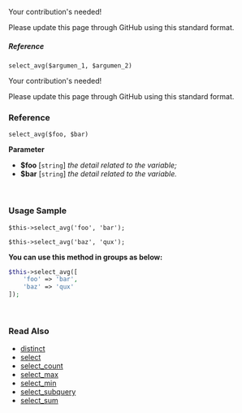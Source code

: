 Your contribution's needed!

Please update this page through GitHub using this standard format.

##### Reference

`select_avg($argumen_1, $argumen_2)`

Your contribution's needed!

Please update this page through GitHub using this standard format.

### Reference
`select_avg($foo, $bar)`

**Parameter**
* **$foo** [`string`] *the detail related to the variable;*
* **$bar** [`string`] *the detail related to the variable.*

&nbsp;

### Usage Sample
`$this->select_avg('foo', 'bar');`

`$this->select_avg('baz', 'qux');`

**You can use this method in groups as below:**
```php
$this->select_avg([
    'foo' => 'bar',
    'baz' => 'qux'
]);
```

&nbsp;

### Read Also
* [distinct](./distinct)
* [select](./select)
* [select_count](./select_count)
* [select_max](./select_max)
* [select_min](./select_min)
* [select_subquery](./select_subquery)
* [select_sum](./select_sum)
